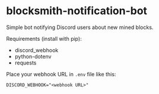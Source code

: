 # blocksmith-notification-bot
Simple bot notifying Discord users about new mined blocks. 

Requirements (install with pip):
- discord_webhook
- python-dotenv
- requests

Place your webhook URL in `.env` file like this:

```
DISCORD_WEBHOOK="<webhook URL>"
```
